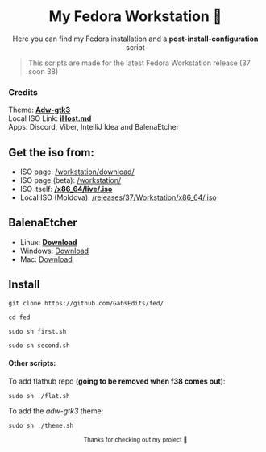 <div align="center">
  
  # My Fedora Workstation 🎋
  <sup2> Here you can find my Fedora installation and a **post-install-configuration** script </sup2>
  </div>
  
  > This scripts are made for the latest Fedora Workstation release (37 soon 38)
### Credits
Theme: <a href="https://github.com/lassekongo83/adw-gtk3" target="_blank" rel="noopener">**Adw-gtk3**</a>
<br> Local ISO Link: <a href="https://mirror.ihost.md/" target="_blank" rel="noopener">**iHost.md**</a>
<br>Apps: Discord, Viber, IntelliJ Idea and BalenaEtcher</br>
## Get the iso from:
* ISO page: [/workstation/download/](https://getfedora.org/en/workstation/download/)
* ISO page (beta): [/workstation/](https://stg.fedoraproject.org/workstation/)
* ISO itself: [**/x86_64/live/.iso**](https://download.fedoraproject.org/pub/fedora/linux/releases/37/Workstation/x86_64/iso/Fedora-Workstation-Live-x86_64-37-1.7.iso)
* Local ISO (Moldova): [/releases/37/Workstation/x86_64/.iso](https://mirror.ihost.md/fedora/releases/37/Workstation/x86_64/iso/Fedora-Workstation-Live-x86_64-37-1.7.iso)
## BalenaEtcher 
* Linux: [**Download**](https://github.com/balena-io/etcher/releases/download/v1.18.3/balenaEtcher-1.18.3-x64.AppImage)
* Windows: [Download](https://github.com/balena-io/etcher/releases/download/v1.18.3/balenaEtcher-Setup-1.18.3.exe)
* Mac: [Download](https://github.com/balena-io/etcher/releases/download/v1.18.3/balenaEtcher-1.18.3.dmg)
## Install
```
git clone https://github.com/GabsEdits/fed/
```
```
cd fed
```
```
sudo sh first.sh
```
```
sudo sh second.sh
```

#### Other scripts:
To add flathub repo **(going to be removed when f38 comes out)**: 
```
sudo sh ./flat.sh 
```
To add the *adw-gtk3* theme:
```
sudo sh ./theme.sh
```
<div align="center">
  <sup> Thanks for checking out my project 👋</sup>

